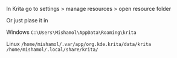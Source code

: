 In Krita go to
settings > manage resources > open resource folder

Or just plase it in

Windows
`C:\Users\Mishamol\AppData\Roaming\krita`

Linux
`/home/mishamol/.var/app/org.kde.krita/data/krita`
`/home/mishamol/.local/share/krita/`
